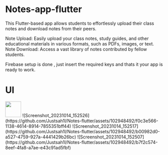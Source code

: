# Notes-app-flutter

This Flutter-based app allows students to effortlessly upload their class notes and download notes from their peers.

Note Upload: Easily upload your class notes, study guides, and other educational materials in various formats, such as PDFs, images, or text.
Note Download: Access a vast library of notes contributed by fellow students.

Firebase setup is done , just insert the required keys and thats it your app is ready to work.

# UI 

<img src="https://github.com/Justsah1l/Notes-flutter/assets/102948492/058433d9-ce51-4e76-bfdb-b6f3916ac5cf" width="50" height="50">
![Screenshot_20231014_152526](https://github.com/Justsah1l/Notes-flutter/assets/102948492/f0c3e566-1138-4614-8914-7855351bff44)
![Screenshot_20231014_152517](https://github.com/Justsah1l/Notes-flutter/assets/102948492/b00982d0-a527-4759-927a-4441429b26bc)
![Screenshot_20231014_152507](https://github.com/Justsah1l/Notes-flutter/assets/102948492/b7f2c574-8eef-4fa8-a7ae-e43c91ad5fbf)
